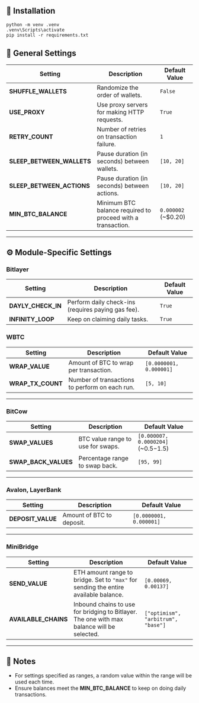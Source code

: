 ##  🚀 Installation
```
python -m venv .venv
.venv\Scripts\activate
pip install -r requirements.txt
```

## 🔧 General Settings

| Setting                    | Description                                                 | Default Value       |
|----------------------------|-------------------------------------------------------------|---------------------|
| **SHUFFLE_WALLETS**        | Randomize the order of wallets.                             | `False`             |
| **USE_PROXY**              | Use proxy servers for making HTTP requests.                 | `True`              |
| **RETRY_COUNT**            | Number of retries on transaction failure.                   | `1`                 |
| **SLEEP_BETWEEN_WALLETS**  | Pause duration (in seconds) between wallets.                | `[10, 20]`          |
| **SLEEP_BETWEEN_ACTIONS**  | Pause duration (in seconds) between actions.                | `[10, 20]`          |
| **MIN_BTC_BALANCE**        | Minimum BTC balance required to proceed with a transaction. | `0.000002` (~$0.20) |

---

## ⚙️ Module-Specific Settings

### **Bitlayer**
| Setting                    | Description                                                 | Default Value       |
|----------------------------|-------------------------------------------------------------|---------------------|
| **DAYLY_CHECK_IN**         | Perform daily check-ins (requires paying gas fee).          | `True`              |
| **INFINITY_LOOP**          | Keep on claiming daily tasks.                               | `True`              |

### **WBTC**
| Setting                    | Description                                                 | Default Value       |
|----------------------------|-------------------------------------------------------------|---------------------|
| **WRAP_VALUE**             | Amount of BTC to wrap per transaction.                      | `[0.0000001, 0.000001]` |
| **WRAP_TX_COUNT**          | Number of transactions to perform on each run.              | `[5, 10]`           |

---

### **BitCow**
| Setting                    | Description                                                 | Default Value       |
|----------------------------|-------------------------------------------------------------|---------------------|
| **SWAP_VALUES**            | BTC value range to use for swaps.                           | `[0.000007, 0.0000204]` (~$0.5-$1.5) |
| **SWAP_BACK_VALUES**       | Percentage range to swap back.                              | `[95, 99]`          |

---

### **Avalon, LayerBank**
| Setting                    | Description                                                  | Default Value           |
|----------------------------|--------------------------------------------------------------|-------------------------|
| **DEPOSIT_VALUE**          | Amount of BTC to deposit.                                    | `[0.0000001, 0.000001]` |

---

### **MiniBridge**
| Setting                    | Description                                                                                 | Default Value        |
|----------------------------|---------------------------------------------------------------------------------------------|----------------------|
| **SEND_VALUE**             | ETH amount range to bridge. Set to `"max"` for sending the entire available balance.        | `[0.00069, 0.00137]` |
| **AVAILABLE_CHAINS**       | Inbound chains to use for bridging to Bitlayer. The one with max balance will be selected.  | `["optimism", "arbitrum", "base"]` |

---

## 📘 Notes
- For settings specified as ranges, a random value within the range will be used each time.
- Ensure balances meet the **MIN_BTC_BALANCE** to keep on doing daily transactions.
